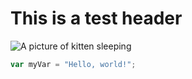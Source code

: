 # This is a test header

![A picture of kitten sleeping](https://png.pngtree.com/png-vector/20240923/ourlarge/pngtree-kitten-sleeping-on-a-cloud-png-image_13876790.png)


``` javascript
var myVar = "Hello, world!";
```
